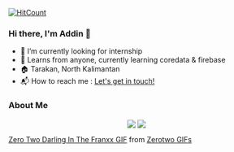 [![HitCount](http://hits.dwyl.com/AddinDev/AddinDev.svg)](http://hits.dwyl.com/AddinDev/AddinDev)

### Hi there, I'm Addin 👋

- 🔭 I’m currently looking for internship
- 🌱 Learns from anyone, currently learning coredata & firebase
- 🏠 Tarakan, North Kalimantan
- 📬 How to reach me : <a href="mailto:addinsatria2004@gmail.com">Let's get in touch!</a>

### About Me
<script type="text/javascript" async src="https://tenor.com/embed.js"></script>
<p align="center">
  <img align="center" src="https://github-readme-stats.vercel.app/api?username=AddinDev&&show_icons=true&title_color=ffffff&icon_color=bb2acf&text_color=daf7dc&bg_color=151515">
  <img align="center" src="https://github-readme-stats.vercel.app/api/top-langs/?username=AddinDev&theme=radical&hide_langs_below=1&layout=compact">
  
  <div class="tenor-gif-embed" data-postid="12874762" data-share-method="host" data-width="100%" data-aspect-ratio="0.9538152610441767"><a href="https://tenor.com/view/zero-two-darling-in-the-franxx-anime-kawaii-cute-gif-12874762">Zero Two Darling In The Franxx GIF</a> from <a href="https://tenor.com/search/zerotwo-gifs">Zerotwo GIFs</a></div>
</p>
